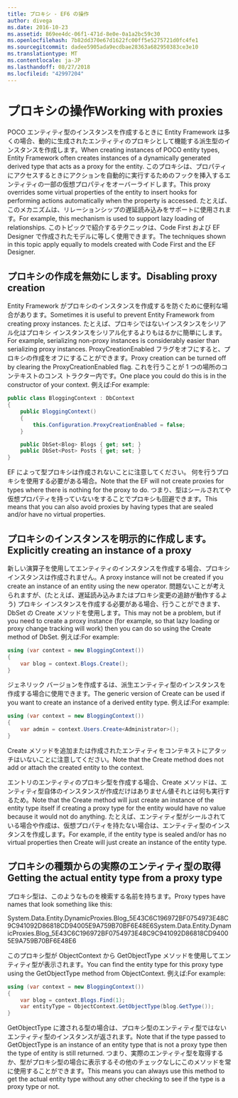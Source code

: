 ```yaml
---
title: プロキシ - EF6 の操作
author: divega
ms.date: 2016-10-23
ms.assetid: 869ee4dc-06f1-471d-8e0e-0a1a2bc59c30
ms.openlocfilehash: 7b82dd370e67d1622fc00ff5e5275721d0fc4fe1
ms.sourcegitcommit: dadee5905ada9ecdbae28363a682950383ce3e10
ms.translationtype: MT
ms.contentlocale: ja-JP
ms.lasthandoff: 08/27/2018
ms.locfileid: "42997204"
---
```

# <a name="working-with-proxies"></a><span data-ttu-id="caba1-102">プロキシの操作</span><span class="sxs-lookup"><span data-stu-id="caba1-102">Working with proxies</span></span>
<span data-ttu-id="caba1-103">POCO エンティティ型のインスタンスを作成するときに Entity Framework は多くの場合、動的に生成されたエンティティのプロキシとして機能する派生型のインスタンスを作成します。</span><span class="sxs-lookup"><span data-stu-id="caba1-103">When creating instances of POCO entity types, Entity Framework often creates instances of a dynamically generated derived type that acts as a proxy for the entity.</span></span> <span data-ttu-id="caba1-104">このプロキシは、プロパティにアクセスするときにアクションを自動的に実行するためのフックを挿入するエンティティの一部の仮想プロパティをオーバーライドします。</span><span class="sxs-lookup"><span data-stu-id="caba1-104">This proxy overrides some virtual properties of the entity to insert hooks for performing actions automatically when the property is accessed.</span></span> <span data-ttu-id="caba1-105">たとえば、このメカニズムは、リレーションシップの遅延読み込みをサポートに使用されます。</span><span class="sxs-lookup"><span data-stu-id="caba1-105">For example, this mechanism is used to support lazy loading of relationships.</span></span> <span data-ttu-id="caba1-106">このトピックで紹介するテクニックは、Code First および EF Designer で作成されたモデルに等しく使用できます。</span><span class="sxs-lookup"><span data-stu-id="caba1-106">The techniques shown in this topic apply equally to models created with Code First and the EF Designer.</span></span>  

## <a name="disabling-proxy-creation"></a><span data-ttu-id="caba1-107">プロキシの作成を無効にします。</span><span class="sxs-lookup"><span data-stu-id="caba1-107">Disabling proxy creation</span></span>  

<span data-ttu-id="caba1-108">Entity Framework がプロキシのインスタンスを作成するを防ぐために便利な場合があります。</span><span class="sxs-lookup"><span data-stu-id="caba1-108">Sometimes it is useful to prevent Entity Framework from creating proxy instances.</span></span> <span data-ttu-id="caba1-109">たとえば、プロキシではないインスタンスをシリアル化はプロキシ インスタンスをシリアル化するよりもはるかに簡単にします。</span><span class="sxs-lookup"><span data-stu-id="caba1-109">For example, serializing non-proxy instances is considerably easier than serializing proxy instances.</span></span> <span data-ttu-id="caba1-110">ProxyCreationEnabled フラグをオフにすると、プロキシの作成をオフにすることができます。</span><span class="sxs-lookup"><span data-stu-id="caba1-110">Proxy creation can be turned off by clearing the ProxyCreationEnabled flag.</span></span> <span data-ttu-id="caba1-111">これを行うことが 1 つの場所のコンテキストのコンス トラクター内です。</span><span class="sxs-lookup"><span data-stu-id="caba1-111">One place you could do this is in the constructor of your context.</span></span> <span data-ttu-id="caba1-112">例えば:</span><span class="sxs-lookup"><span data-stu-id="caba1-112">For example:</span></span>  

``` csharp
public class BloggingContext : DbContext
{
    public BloggingContext()
    {
        this.Configuration.ProxyCreationEnabled = false;
    }  

    public DbSet<Blog> Blogs { get; set; }
    public DbSet<Post> Posts { get; set; }
}
```  

<span data-ttu-id="caba1-113">EF によって型プロキシは作成されないことに注意してください。 何を行うプロキシを使用する必要がある場合。</span><span class="sxs-lookup"><span data-stu-id="caba1-113">Note that the EF will not create proxies for types where there is nothing for the proxy to do.</span></span> <span data-ttu-id="caba1-114">つまり、型はシールされてや仮想プロパティを持っていないをすることでプロキシも回避できます。</span><span class="sxs-lookup"><span data-stu-id="caba1-114">This means that you can also avoid proxies by having types that are sealed and/or have no virtual properties.</span></span>  

## <a name="explicitly-creating-an-instance-of-a-proxy"></a><span data-ttu-id="caba1-115">プロキシのインスタンスを明示的に作成します。</span><span class="sxs-lookup"><span data-stu-id="caba1-115">Explicitly creating an instance of a proxy</span></span>  

<span data-ttu-id="caba1-116">新しい演算子を使用してエンティティのインスタンスを作成する場合、プロキシ インスタンスは作成されません。</span><span class="sxs-lookup"><span data-stu-id="caba1-116">A proxy instance will not be created if you create an instance of an entity using the new operator.</span></span> <span data-ttu-id="caba1-117">問題ないことが考えられますが、(たとえば、遅延読み込みまたはプロキシ変更の追跡が動作するよう) プロキシ インスタンスを作成する必要がある場合、行うことができます、DbSet の Create メソッドを使用します。</span><span class="sxs-lookup"><span data-stu-id="caba1-117">This may not be a problem, but if you need to create a proxy instance (for example, so that lazy loading or proxy change tracking will work) then you can do so using the Create method of DbSet.</span></span> <span data-ttu-id="caba1-118">例えば:</span><span class="sxs-lookup"><span data-stu-id="caba1-118">For example:</span></span>  

``` csharp
using (var context = new BloggingContext())
{
    var blog = context.Blogs.Create();
}
```  

<span data-ttu-id="caba1-119">ジェネリック バージョンを作成するは、派生エンティティ型のインスタンスを作成する場合に使用できます。</span><span class="sxs-lookup"><span data-stu-id="caba1-119">The generic version of Create can be used if you want to create an instance of a derived entity type.</span></span> <span data-ttu-id="caba1-120">例えば:</span><span class="sxs-lookup"><span data-stu-id="caba1-120">For example:</span></span>  

``` csharp
using (var context = new BloggingContext())
{
    var admin = context.Users.Create<Administrator>();
}
```  

<span data-ttu-id="caba1-121">Create メソッドを追加または作成されたエンティティをコンテキストにアタッチはいないことに注意してください。</span><span class="sxs-lookup"><span data-stu-id="caba1-121">Note that the Create method does not add or attach the created entity to the context.</span></span>  

<span data-ttu-id="caba1-122">エントリのエンティティのプロキシ型を作成する場合、Create メソッドは、エンティティ型自体のインスタンスが作成だけはありません値それとは何も実行するため。</span><span class="sxs-lookup"><span data-stu-id="caba1-122">Note that the Create method will just create an instance of the entity type itself if creating a proxy type for the entity would have no value because it would not do anything.</span></span> <span data-ttu-id="caba1-123">たとえば、エンティティ型がシールされている場合や作成は、仮想プロパティを持たない場合は、エンティティ型のインスタンスを作成します。</span><span class="sxs-lookup"><span data-stu-id="caba1-123">For example, if the entity type is sealed and/or has no virtual properties then Create will just create an instance of the entity type.</span></span>  

## <a name="getting-the-actual-entity-type-from-a-proxy-type"></a><span data-ttu-id="caba1-124">プロキシの種類からの実際のエンティティ型の取得</span><span class="sxs-lookup"><span data-stu-id="caba1-124">Getting the actual entity type from a proxy type</span></span>  

<span data-ttu-id="caba1-125">プロキシ型は、このようなものを検索する名前を持ちます。</span><span class="sxs-lookup"><span data-stu-id="caba1-125">Proxy types have names that look something like this:</span></span>  

<span data-ttu-id="caba1-126">System.Data.Entity.DynamicProxies.Blog_5E43C6C196972BF0754973E48C9C941092D86818CD94005E9A759B70BF6E48E6</span><span class="sxs-lookup"><span data-stu-id="caba1-126">System.Data.Entity.DynamicProxies.Blog_5E43C6C196972BF0754973E48C9C941092D86818CD94005E9A759B70BF6E48E6</span></span>  

<span data-ttu-id="caba1-127">このプロキシ型が ObjectContext から GetObjectType メソッドを使用してエンティティ型が表示されます。</span><span class="sxs-lookup"><span data-stu-id="caba1-127">You can find the entity type for this proxy type using the GetObjectType method from ObjectContext.</span></span> <span data-ttu-id="caba1-128">例えば:</span><span class="sxs-lookup"><span data-stu-id="caba1-128">For example:</span></span>  

``` csharp
using (var context = new BloggingContext())
{
    var blog = context.Blogs.Find(1);
    var entityType = ObjectContext.GetObjectType(blog.GetType());
}
```  

<span data-ttu-id="caba1-129">GetObjectType に渡される型の場合は、プロキシ型のエンティティ型ではないエンティティ型のインスタンスが返されます。</span><span class="sxs-lookup"><span data-stu-id="caba1-129">Note that if the type passed to GetObjectType is an instance of an entity type that is not a proxy type then the type of entity is still returned.</span></span> <span data-ttu-id="caba1-130">つまり、実際のエンティティ型を取得するか、型がプロキシ型の場合に表示するその他のチェックなしにこのメソッドを常に使用することができます。</span><span class="sxs-lookup"><span data-stu-id="caba1-130">This means you can always use this method to get the actual entity type without any other checking to see if the type is a proxy type or not.</span></span>  
